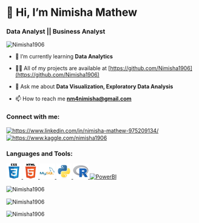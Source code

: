 # 👋 Hi, I’m Nimisha Mathew
<h3 align="left">Data Analyst || Business Analyst</h3>
<p> <img src="https://komarev.com/ghpvc/?username=Nimisha1906&label=Profile%20views&color=0e75b6&style=flat" alt="Nimisha1906" /> </p>

<!-- <p align="left"> <a href="https://github.com/ryo-ma/github-profile-trophy"><img src="https://github-profile-trophy.vercel.app/?username=Nimisha1906" alt="Nimisha1906" /></a> </p> -->

- 🌱 I’m currently learning **Data Analytics**

- 👨‍💻 All of my projects are available at [https://github.com/Nimisha1906](https://github.com/Nimisha1906)

- 💬 Ask me about **Data Visualization, Exploratory Data Analysis**

- 📫 How to reach me **nm4nimisha@gmail.com**

<h3 align="left">Connect with me:</h3>
<p align="left">
<a href="https://www.linkedin.com/in/nimisha-mathew-975209134/" target="blank"><img align="center" src="https://raw.githubusercontent.com/rahuldkjain/github-profile-readme-generator/master/src/images/icons/Social/linked-in-alt.svg" alt="https://www.linkedin.com/in/nimisha-mathew-975209134/" height="30" width="40" /></a>
<a href="https://www.kaggle.com/nimisha1906" target="blank"><img align="center" src="https://raw.githubusercontent.com/rahuldkjain/github-profile-readme-generator/master/src/images/icons/Social/kaggle.svg" alt="https://www.kaggle.com/nimisha1906" height="30" width="40" /></a>
</p>

<h3 align="left">Languages and Tools:</h3>
<p align="left">  <a href="https://www.w3schools.com/css/" target="_blank"> <img src="https://raw.githubusercontent.com/devicons/devicon/master/icons/css3/css3-original-wordmark.svg" alt="css3" width="40" height="40"/> </a> <a href="https://www.w3schools.com/html/" target="_blank"> <img src="https://raw.githubusercontent.com/devicons/devicon/master/icons/html5/html5-original-wordmark.svg" alt="html5" width="40" height="40"/> </a> <a href="https://www.mysql.com/" target="_blank"> <img src="https://raw.githubusercontent.com/devicons/devicon/master/icons/mysql/mysql-original-wordmark.svg" alt="mysql" width="40" height="40"/> </a>  <a href="https://www.python.org" target="_blank"> <img src="https://raw.githubusercontent.com/devicons/devicon/master/icons/python/python-original.svg" alt="python" width="40" height="40"/> </a>  <a href="https://www.w3schools.com/r/" target="_blank"> <img src="https://raw.githubusercontent.com/devicons/devicon/master/icons/r/r-original.svg" alt="R" width="40" height="40"/> </a> <a href="https://powerbi.microsoft.com/en-us/desktop/"_blank"> <img src="https://github.com/microsoft/PowerBI-Icons/blob/main/PNG/Power-BI.png" alt="PowerBI" width="40" height="40"/> </a> </p>

<p>
    <img align="center" src="https://github-readme-stats.vercel.app/api/top-langs?username=Nimisha1906&show_icons=true&locale=en&layout=compact" alt="Nimisha1906"/>
</p>
<p>
    <img align="center" src="https://github-readme-stats.vercel.app/api?username=Nimisha1906&show_icons=true&locale=en" alt="Nimisha1906" />
</p>

<p>
    <img align="center" src="https://github-readme-streak-stats.herokuapp.com/?user=Nimisha1906&" alt="Nimisha1906" />
</p>

<!---
Nimisha1906/Nimisha1906 is a ✨ special ✨ repository because its `README.md` (this file) appears on your GitHub profile.
You can click the Preview link to take a look at your changes.
--->
